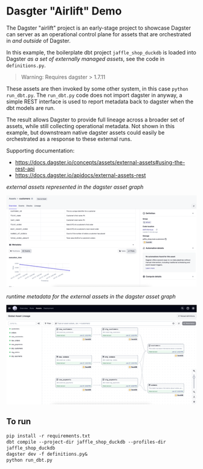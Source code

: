 
# Dasgter "Airlift" Demo

The Dagster "airlift" project is an early-stage project to showcase Dagster can server as an operational control plane for assets that are orchestrated in _and outside_ of Dagster.

In this example, the boilerplate dbt project `jaffle_shop_duckdb` is loaded into Dagster _as a set of externally managed assets_, see the code in `definitions.py`. 

> Warning: Requires dagster > 1.7.11

These assets are then invoked by some other system, in this case `python run_dbt.py`. The `run_dbt.py` code does not import dagster in anyway, a simple REST interface is used to report metadata back to dagster when the dbt models are run. 

The result allows Dagster to provide full lineage across a broader set of assets, while still collecting operational metadata. Not shown in this example, but downstream native dagster assets could easily be orchestrated as a response to these external runs.

Supporting documentation: 
- https://docs.dagster.io/concepts/assets/external-assets#using-the-rest-api
- https://docs.dagster.io/apidocs/external-assets-rest

*external assets represented in the dagster asset graph* 

![](external_asset_graph.png)

*runtime metadata for the external assets in the dagster asset graph*

![](external_asset_page.png)

## To run 

```
pip install -r requirements.txt
dbt compile --project-dir jaffle_shop_duckdb --profiles-dir jaffle_shop_duckdb
dagster dev -f definitions.py&
python run_dbt.py
```
